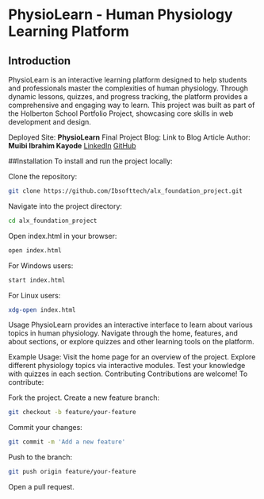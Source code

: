 # PhysioLearn - Human Physiology Learning Platform

## Introduction
PhysioLearn is an interactive learning platform designed to help students and professionals master the complexities of human physiology. Through dynamic lessons, quizzes, and progress tracking, the platform provides a comprehensive and engaging way to learn. This project was built as part of the Holberton School Portfolio Project, showcasing core skills in web development and design.

Deployed Site: **PhysioLearn**
Final Project Blog: Link to Blog Article
Author:
**Muibi Ibrahim Kayode**
[LinkedIn](https://www.linkedin.com/in/ibrahim-muibi-281288261/)
[GitHub](https://github.com/Ibsofttech/alx_foundation_project.git)

##Installation
To install and run the project locally:

Clone the repository:
```bash
git clone https://github.com/Ibsofttech/alx_foundation_project.git
```

Navigate into the project directory:
```bash
cd alx_foundation_project
```

Open index.html in your browser:
```bash
open index.html
```

For Windows users:

```bash
start index.html
```

For Linux users:

```bash
xdg-open index.html
```

Usage
PhysioLearn provides an interactive interface to learn about various topics in human physiology. Navigate through the home, features, and about sections, or explore quizzes and other learning tools on the platform.

Example Usage:
Visit the home page for an overview of the project.
Explore different physiology topics via interactive modules.
Test your knowledge with quizzes in each section.
Contributing
Contributions are welcome! To contribute:

Fork the project.
Create a new feature branch:
```bash
git checkout -b feature/your-feature
```

Commit your changes:
```bash
git commit -m 'Add a new feature'
```

Push to the branch:
```bash
git push origin feature/your-feature
```

Open a pull request.